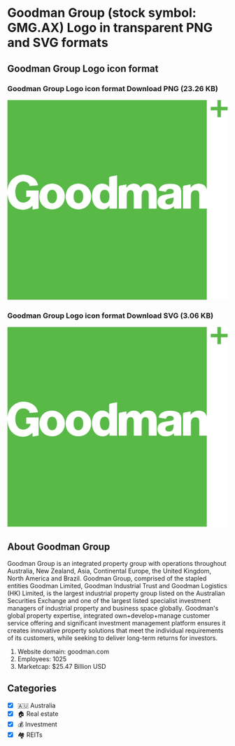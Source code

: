 # Goodman Group (stock symbol: GMG.AX) Logo in transparent PNG and SVG formats

## Goodman Group Logo icon format

### Goodman Group Logo icon format Download PNG (23.26 KB)

![Goodman Group Logo icon format Download PNG (23.26 KB)](/img/orig/GMG.AX-2178e9d7.png)

### Goodman Group Logo icon format Download SVG (3.06 KB)

![Goodman Group Logo icon format Download SVG (3.06 KB)](/img/orig/GMG.AX-b120165a.svg)

## About Goodman Group

Goodman Group is an integrated property group with operations throughout Australia, New Zealand, Asia, Continental Europe, the United Kingdom, North America and Brazil. Goodman Group, comprised of the stapled entities Goodman Limited, Goodman Industrial Trust and Goodman Logistics (HK) Limited, is the largest industrial property group listed on the Australian Securities Exchange and one of the largest listed specialist investment managers of industrial property and business space globally. Goodman's global property expertise, integrated own+develop+manage customer service offering and significant investment management platform ensures it creates innovative property solutions that meet the individual requirements of its customers, while seeking to deliver long-term returns for investors.

1. Website domain: goodman.com
2. Employees: 1025
3. Marketcap: $25.47 Billion USD


## Categories
- [x] 🇦🇺 Australia
- [x] 🏠 Real estate
- [x] 💰 Investment
- [x] 🏘️ REITs
